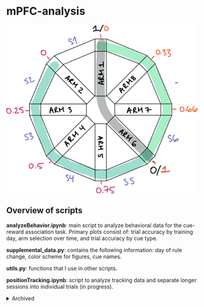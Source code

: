 # mPFC-analysis

![Maze schematic](maze-figure.png)

## Overview of scripts
**analyzeBehavior.ipynb**: main script to analyze behavioral data for the cue-reward association task. Primary plots consist of: trial accuracy by training day, arm selection over time, and trial accuracy by cue type.

**supplemental_data.py**: contains the following information: day of rule change, color scheme for figures, cue names.

**utils.py**: functions that I use in other scripts.

**positionTracking.ipynb**: script to analyze tracking data and separate longer sessions into individual trials (in progress).

<details>
  <summary>Archived</summary>

  **analyzeBehavior-old.ipynb**: copied old version when making the modular version from scratch in 2023. Will delete after I update with arm selection over time and any other things that are missing.

**accuracySimple.ipynb**: a simpler version of the performance plot from analyzeBehavior. Instead of using the raw trial outcomes, it uses the calculated percentages which are in a separete csv. As I improve analyzeBehavior it should become obsolete.

</details>
